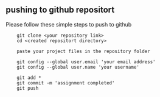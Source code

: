 ## pushing to github repositort
Please follow these simple steps to push to github

```
	git clone <your repository link>
	cd <created repositort directory>

	paste your project files in the repository folder

	git config --global user.email 'your email address'
	git config --global user.name 'your username'

	git add *
	git commit -m 'assignment completed'
	git push
```
